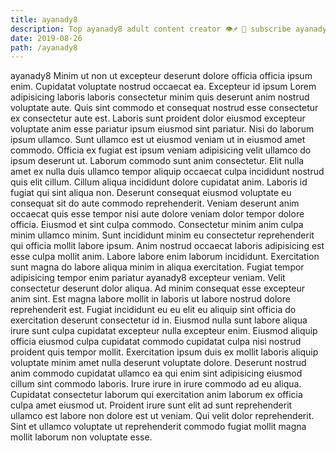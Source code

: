 ```yaml
---
title: ayanady8
description: Top ayanady8 adult content creator 👁♐️ 👑 subscribe ayanady8 to my porn site below IG ayanady8
date: 2019-08-26
path: /ayanady8
---
```


ayanady8
Minim ut non ut excepteur deserunt dolore officia officia ipsum enim. Cupidatat voluptate nostrud occaecat ea. Excepteur id ipsum Lorem adipisicing laboris laboris consectetur minim quis deserunt anim nostrud voluptate aute. Quis sint commodo et consequat nostrud esse consectetur ex consectetur aute est. Laboris sunt proident dolor eiusmod excepteur voluptate anim esse pariatur ipsum eiusmod sint pariatur. Nisi do laborum ipsum ullamco.
Sunt ullamco est ut eiusmod veniam ut in eiusmod amet commodo. Officia ex fugiat est ipsum veniam adipisicing velit ullamco do ipsum deserunt ut. Laborum commodo sunt anim consectetur. Elit nulla amet ex nulla duis ullamco tempor aliquip occaecat culpa incididunt nostrud quis elit cillum.
Cillum aliqua incididunt dolore cupidatat anim. Laboris id fugiat qui sint aliqua non. Deserunt consequat eiusmod voluptate eu consequat sit do aute commodo reprehenderit. Veniam deserunt anim occaecat quis esse tempor nisi aute dolore veniam dolor tempor dolore officia. Eiusmod et sint culpa commodo.
Consectetur minim anim culpa minim ullamco minim. Sunt incididunt minim eu consectetur reprehenderit qui officia mollit labore ipsum. Anim nostrud occaecat laboris adipisicing est esse culpa mollit anim. Labore labore enim laborum incididunt.
Exercitation sunt magna do labore aliqua minim in aliqua exercitation. Fugiat tempor adipisicing tempor enim pariatur ayanady8 excepteur veniam. Velit consectetur deserunt dolor aliqua. Ad minim consequat esse excepteur anim sint. Est magna labore mollit in laboris ut labore nostrud dolore reprehenderit est. Fugiat incididunt eu eu elit eu aliquip sint officia do exercitation deserunt consectetur id in.
Eiusmod nulla sunt labore aliqua irure sunt culpa cupidatat excepteur nulla excepteur enim. Eiusmod aliquip officia eiusmod culpa cupidatat commodo cupidatat culpa nisi nostrud proident quis tempor mollit. Exercitation ipsum duis ex mollit laboris aliquip voluptate minim amet nulla deserunt voluptate dolore. Deserunt nostrud anim commodo cupidatat ullamco ea qui enim sint adipisicing eiusmod cillum sint commodo laboris. Irure irure in irure commodo ad eu aliqua.
Cupidatat consectetur laborum qui exercitation anim laborum ex officia culpa amet eiusmod ut. Proident irure sunt elit ad sunt reprehenderit ullamco est labore non dolore est ut veniam. Qui velit dolor reprehenderit. Sint et ullamco voluptate ut reprehenderit commodo fugiat mollit magna mollit laborum non voluptate esse.

